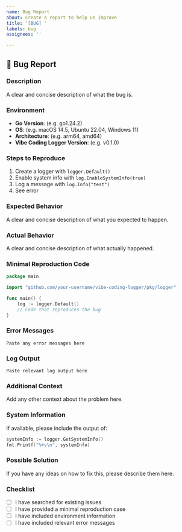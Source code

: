 ```yaml
---
name: Bug Report
about: Create a report to help us improve
title: '[BUG] '
labels: bug
assignees: ''

---
```


## 🐛 Bug Report

### Description
A clear and concise description of what the bug is.

### Environment
- **Go Version**: (e.g. go1.24.2)
- **OS**: (e.g. macOS 14.5, Ubuntu 22.04, Windows 11)
- **Architecture**: (e.g. arm64, amd64)
- **Vibe Coding Logger Version**: (e.g. v0.1.0)

### Steps to Reproduce
1. Create a logger with `logger.Default()`
2. Enable system info with `log.EnableSystemInfo(true)`
3. Log a message with `log.Info("test")`
4. See error

### Expected Behavior
A clear and concise description of what you expected to happen.

### Actual Behavior
A clear and concise description of what actually happened.

### Minimal Reproduction Code
```go
package main

import "github.com/your-username/vibe-coding-logger/pkg/logger"

func main() {
    log := logger.Default()
    // Code that reproduces the bug
}
```

### Error Messages
```
Paste any error messages here
```

### Log Output
```
Paste relevant log output here
```

### Additional Context
Add any other context about the problem here.

### System Information
If available, please include the output of:
```go
systemInfo := logger.GetSystemInfo()
fmt.Printf("%+v\n", systemInfo)
```

### Possible Solution
If you have any ideas on how to fix this, please describe them here.

### Checklist
- [ ] I have searched for existing issues
- [ ] I have provided a minimal reproduction case
- [ ] I have included environment information
- [ ] I have included relevant error messages